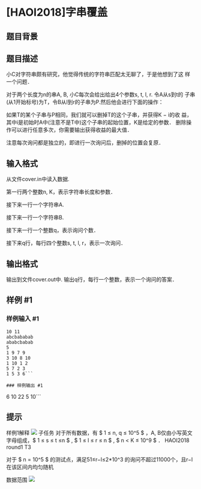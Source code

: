 # [HAOI2018]字串覆盖

## 题目背景



## 题目描述

小C对字符串颇有研究，他觉得传统的字符串匹配太无聊了，于是他想到了这
样一个问题．

对于两个长度为n的串A, B, 小C每次会给出给出4个参数s, t, l, r. 令A从s到t的
子串(从1开始标号)为T，令B从l到r的子串为P.然后他会进行下面的操作：

如果T的某个子串与P相同，我们就可以删掉T的这个子串，并获得K − i的收
益，其中i是初始时A中(注意不是T中)这个子串的起始位置，K是给定的参数．
删除操作可以进行任意多次，你需要输出获得收益的最大值．

注意每次询问都是独立的，即进行一次询问后，删掉的位置会复原．

## 输入格式

从文件cover.in中读入数据.

第一行两个整数n, K，表示字符串长度和参数．

接下来一行一个字符串A.

接下来一行一个字符串B.

接下来一行一个整数q，表示询问个数．

接下来q行，每行四个整数s, t, l, r，表示一次询问．

## 输出格式

输出到文件cover.out中.
输出q行，每行一个整数，表示一个询问的答案．

## 样例 #1

### 样例输入 #1
```
10 11
abcbababab
ababcbabab
5
1 9 7 9
3 10 8 10
1 10 1 2
5 7 2 3
1 5 3 6```

### 样例输出 #1

```
6
10
22
5
10```

## 提示

样例1解释 ![](https://cdn.luogu.com.cn/upload/pic/18143.png)
子任务
对于所有数据，有 $ 1 ≤ n, q ≤ 10^5 $ ，A, B仅由小写英文字母组成，$ 1 ≤ s ≤ t ≤n $ , $ 1 ≤ l ≤ r ≤ n $ , $ n < K ≤ 10^9 $ ．
HAOI2018 round1 T3

对于 $ n = 10^5 $ 的测试点，满足51≤r−l≤2*10^3  的询问不超过11000个，且r−l在该区间内均匀随机

数据范围
![](https://cdn.luogu.com.cn/upload/pic/18142.png)

